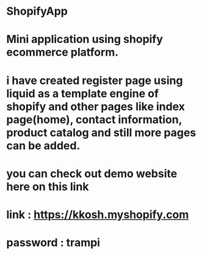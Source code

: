 # ShopifyApp

# Mini application using shopify ecommerce platform.

# i have created register page using liquid as a template engine of shopify and other pages like index page(home), contact information, product catalog and still more pages can be added.

# you can check out demo website here on this link

# link : https://kkosh.myshopify.com
# password : trampi
